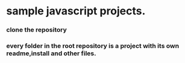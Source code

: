 # sample javascript projects.

### clone the repository 
### every folder in the root repository is a project with its own readme,install and other files.

